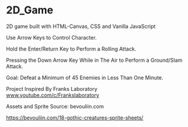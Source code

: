 # 2D_Game
2D game built with HTML-Canvas, CSS and Vanilla JavaScript

Use Arrow Keys to Control Character.

Hold the Enter/Return Key to Perform a Rolling Attack.

Pressing the Down Arrow Key While in The Air to Perform a Ground/Slam Attack.

Goal: Defeat a Minimum of 45 Enemies in Less Than One Minute.

Project Inspired By Franks Laboratory www.youtube.com/c/Frankslaboratory

Assets and Sprite Source: bevouliin.com 

https://bevouliin.com/18-gothic-creatures-sprite-sheets/
